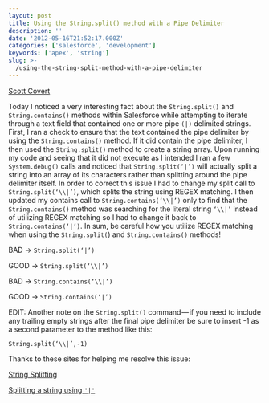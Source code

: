 ```yaml
---
layout: post
title: Using the String.split() method with a Pipe Delimiter
description: ''
date: '2012-05-16T21:52:17.000Z'
categories: ['salesforce', 'development']
keywords: ['apex', 'string']
slug: >-
  /using-the-string-split-method-with-a-pipe-delimiter
---
```


[Scott
Covert](https://www.tython.co/)

Today I noticed a very interesting fact about the `String.split()` and `String.contains()` methods within Salesforce while attempting to iterate through a text field that contained one or more pipe `(|)` delimited strings. First, I ran a check to ensure that the text contained the pipe delimiter by using the `String.contains()` method. If it did contain the pipe delimiter, I then used the `String.split()` method to create a string array. Upon running my code and seeing that it did not execute as I intended I ran a few `System.debug()` calls and noticed that `String.split(‘|’)` will actually split a string into an array of its characters rather than splitting around the pipe delimiter itself. In order to correct this issue I had to change my split call to `String.split(‘\\|’)`, which splits the string using REGEX matching. I then updated my contains call to `String.contains(‘\\|’)` only to find that the `String.contains()` method was searching for the literal string `‘\\|’` instead of utilizing REGEX matching so I had to change it back to `String.contains(‘|’)`. In sum, be careful how you utilize REGEX matching when using the `String.split(`) and `String.contains()` methods!

BAD → `String.split(‘|’)`

GOOD → `String.split(‘\\|’)`

BAD → `String.contains(‘\\|’)`

GOOD → `String.contains(‘|’)`

EDIT: Another note on the `String.split()` command — if you need to include any trailing empty strings after the final pipe delimiter be sure to insert -1 as a second parameter to the method like this:

`String.split(‘\\|’,-1)`

Thanks to these sites for helping me resolve this issue:

[String Splitting](http://www.laceysnr.com/2010/03/string-splitting.html)

[Splitting a string using `'|'`](http://stackoverflow.com/questions/6978901/splitting-a-string-using)